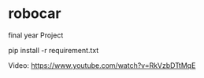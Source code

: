 # robocar

final year Project 

pip install -r requirement.txt

Video: https://www.youtube.com/watch?v=RkVzbDTtMqE 
